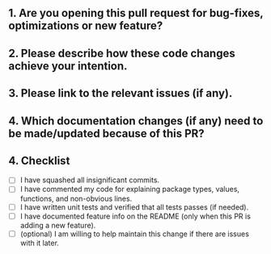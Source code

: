 <!--
Thank you for contributing to `gnet`! Please fill this out to help us review your pull request more efficiently.

Was this change discussed in an issue first? That can help save time in case the change is not a good fit for the project. Not all pull requests get merged.

It is not uncommon for pull requests to go through several, iterative reviews. Please be patient with us! Every reviewer is a volunteer, and each has their own style.
-->

## 1. Are you opening this pull request for bug-fixes, optimizations or new feature?



## 2. Please describe how these code changes achieve your intention.
<!-- Please be specific. Motivate the problem, and justify why this is the best solution. -->



## 3. Please link to the relevant issues (if any).
<!-- This adds crucial context to your change. -->



## 4. Which documentation changes (if any) need to be made/updated because of this PR?
<!-- Reviewers will often reference this first in order to know what to expect from the change. Please be specific enough so that they can paste your wording into the documentation directly. -->



## 4. Checklist

- [ ] I have squashed all insignificant commits.
- [ ] I have commented my code for explaining package types, values, functions, and non-obvious lines.
- [ ] I have written unit tests and verified that all tests passes (if needed).
- [ ] I have documented feature info on the README (only when this PR is adding a new feature).
- [ ] (optional) I am willing to help maintain this change if there are issues with it later.
